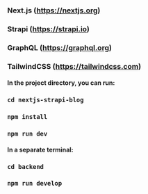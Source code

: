 ### Next.js (https://nextjs.org)
### Strapi (https://strapi.io)
### GraphQL (https://graphql.org)
### TailwindCSS (https://tailwindcss.com)

#### In the project directory, you can run:

### `cd nextjs-strapi-blog  `
### `npm install`
### `npm run dev`

#### In a separate terminal:
### `cd backend`
### `npm run develop`

